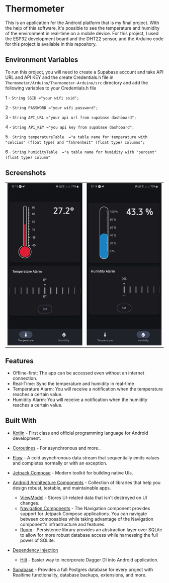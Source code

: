 # Thermometer

This is an application for the Android platform that is my final project. With the help of this software, it's possible to see the temperature and humidity of the environment in real-time on a mobile device. For this project, I used the ESP32 development board and the DHT22 sensor, and the Arduino code for this project is available in this repository.


## Environment Variables

To run this project, you will need to create a Supabase account and take API URL and API KEY and the create Credentials.h file in `Thermometer/Arduino/Thermometer-Arduino/src` directory and add the following  variables to your Credentials.h file

1 - `String SSID ="your wifi ssid";`

2 - `String PASSWORD ="your wifi password";`

3 - `String API_URL ="your api url from supabase dashboard";`

4 - `String API_KEY ="you api key from supabase dashboard";`

5 - `String temperatureTable  ="a table name for temperature with "celcius" (float type) and "fahrenheit" (float type) columns";`

6 - `String humidityTable  ="a table name for humidity with "percent" (float type) column"`

<h2>Screenshots</h2>
<table>
<tr>
    <td><img src="https://github.com/Ramink78/Thermometer/blob/develop/Screenshots/Temperature%20Screen%20Large.png?raw=true" alt="drawing" width="250"/></td>
    <td><img src="https://github.com/Ramink78/Thermometer/blob/develop/Screenshots/Humidity%20Screen%20Large.png?raw=true alt="drawing" width="250"/></td>
  </tr>
</table>

## Features

- Offline-first: The app can be accessed even without an internet connection.
- Real-Time: Sync the temperature and humidity in real-time
- Temperature Alarm: You will receive a notification when the temperature reaches a certain value.
- Humidity Alarm: You will receive a notification when the humidity reaches a certain value.

## Built With
- [Kotlin](https://kotlinlang.org/) - First class and official programming language for Android development.
- [Coroutines](https://kotlinlang.org/docs/reference/coroutines-overview.html) - For asynchronous and more..
- [Flow](https://kotlin.github.io/kotlinx.coroutines/kotlinx-coroutines-core/kotlinx.coroutines.flow/-flow/) - A cold asynchronous data stream that sequentially emits values and completes normally or with an exception.
- [Jetpack Compose](https://developer.android.com/jetpack/compose) - Modern toolkit for building native UIs.
- [Android Architecture Components](https://developer.android.com/topic/libraries/architecture) - Collection of libraries that help you design robust, testable, and maintainable apps.

    - [ViewModel](https://developer.android.com/topic/libraries/architecture/viewmodel) - Stores UI-related data that isn't destroyed on UI changes.
    - [Navigation Components](https://developer.android.com/develop/ui/compose/navigation) - The Navigation component provides support for Jetpack Compose applications. You can navigate between composables while taking advantage of the Navigation component's infrastructure and features.
    - [Room](https://developer.android.google.cn/jetpack/androidx/releases/room) - Persistence library provides an abstraction layer over SQLite to allow for more robust database access while harnessing the full power of SQLite.

- [Dependency Injection](https://developer.android.com/training/dependency-injection)
    - [Hilt](https://dagger.dev/hilt) - Easier way to incorporate Dagger DI into Android application.
- [Supabase](https://supabase.com/docs/guides/database/overview) - Provides a full Postgres database for every project with Realtime functionality, database backups, extensions, and more.


 
